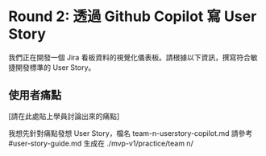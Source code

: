 # Round 2: 透過 Github Copilot 寫 User Story

我們正在開發一個 Jira 看板資料的視覺化儀表板。請根據以下資訊，撰寫符合敏捷開發標準的 User Story。

## 使用者痛點
[請在此處貼上學員討論出來的痛點]

我想先針對痛點發想 User Story，檔名 team-n-userstory-copilot.md 請參考 #user-story-guide.md 生成在 ./mvp-v1/practice/team n/

